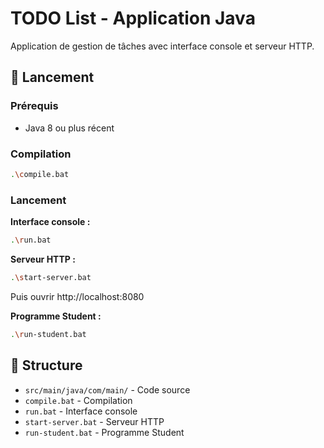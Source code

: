 # TODO List - Application Java

Application de gestion de tâches avec interface console et serveur HTTP.

## 🚀 Lancement

### Prérequis
- Java 8 ou plus récent

### Compilation
```bash
.\compile.bat
```

### Lancement

**Interface console :**
```bash
.\run.bat
```

**Serveur HTTP :**
```bash
.\start-server.bat
```
Puis ouvrir http://localhost:8080

**Programme Student :**
```bash
.\run-student.bat
```

## 📁 Structure
- `src/main/java/com/main/` - Code source
- `compile.bat` - Compilation
- `run.bat` - Interface console
- `start-server.bat` - Serveur HTTP
- `run-student.bat` - Programme Student 